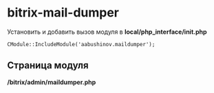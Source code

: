 ﻿# bitrix-mail-dumper

Установить и добавить вызов модуля в **local/php_interface/init.php**

`CModule::IncludeModule('aabushinov.maildumper');`

## Страница модуля

**/bitrix/admin/maildumper.php**
